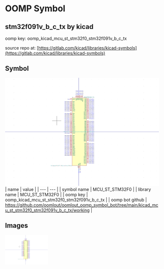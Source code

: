 # OOMP Symbol  
## stm32f091v_b_c_tx  by kicad  
  
oomp key: oomp_kicad_mcu_st_stm32f0_stm32f091v_b_c_tx  
  
source repo at: [https://gitlab.com/kicad/libraries/kicad-symbols](https://gitlab.com/kicad/libraries/kicad-symbols)  
## Symbol  
  
[![working.png](working_600.png)](working.png)  
| name | value | 
| --- | --- | 
| symbol name | MCU_ST_STM32F0 | 
| library name | MCU_ST_STM32F0 | 
| oomp key | oomp_kicad_mcu_st_stm32f0_stm32f091v_b_c_tx | 
| oomp bot github | https://github.com/oomlout/oomlout_oomp_symbol_bot/tree/main/kicad_mcu_st_stm32f0_stm32f091v_b_c_tx/working | 
## Images  
  
[![working.png](working_140.png)](working.png)  
